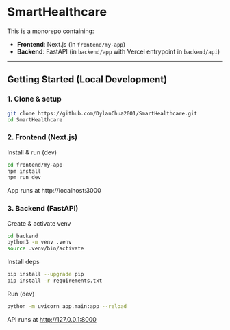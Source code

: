 # SmartHealthcare

This is a monorepo containing:

- **Frontend**: Next.js (in `frontend/my-app`)
- **Backend**: FastAPI (in `backend/app` with Vercel entrypoint in `backend/api`)

---

## Getting Started (Local Development)

### 1. Clone & setup
```bash
git clone https://github.com/DylanChua2001/SmartHealthcare.git
cd SmartHealthcare
```

### 2. Frontend (Next.js)
Install & run (dev)
```bash
cd frontend/my-app
npm install
npm run dev
```
App runs at http://localhost:3000

### 3. Backend (FastAPI)
Create & activate venv
```bash
cd backend
python3 -m venv .venv
source .venv/bin/activate
```
Install deps
```bash
pip install --upgrade pip
pip install -r requirements.txt
```
Run (dev)
```bash
python -m uvicorn app.main:app --reload
```
API runs at http://127.0.0.1:8000

